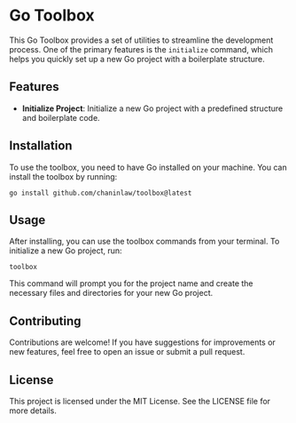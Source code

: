 # Go Toolbox

This Go Toolbox provides a set of utilities to streamline the development process. One of the primary features is the `initialize` command, which helps you quickly set up a new Go project with a boilerplate structure.

## Features

- **Initialize Project**: Initialize a new Go project with a predefined structure and boilerplate code.

## Installation

To use the toolbox, you need to have Go installed on your machine. You can install the toolbox by running:

```
go install github.com/chaninlaw/toolbox@latest
```

## Usage

After installing, you can use the toolbox commands from your terminal. To initialize a new Go project, run:

```
toolbox
```

This command will prompt you for the project name and create the necessary files and directories for your new Go project.

## Contributing

Contributions are welcome! If you have suggestions for improvements or new features, feel free to open an issue or submit a pull request.

## License

This project is licensed under the MIT License. See the LICENSE file for more details.

